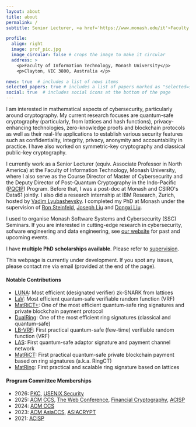 ```yaml
---
layout: about
title: about
permalink: /
subtitle: Senior Lecturer, <a href='https://www.monash.edu/it'>Faculty of Information Technology, Monash University</a>

profile:
  align: right
  image: prof_pic.jpg
  image_circular: false # crops the image to make it circular
  address: >
    <p>Faculty of Information Technology, Monash University</p>
    <p>Clayton, VIC 3800, Australia </p>

news: true  # includes a list of news items
selected_papers: true # includes a list of papers marked as "selected={true}"
social: true  # includes social icons at the bottom of the page
---
```


I am interested in mathematical aspects of cybersecurity, particularly around cryptography. My current research focuses are quantum-safe cryptography (particularly, from lattices and hash functions), privacy-enhancing technologies, zero-knowledge proofs and blockchain protocols as well as their real-life applications to establish various security features such as confidentiality, integrity, privacy, anonymity and accountability in practice. I have also worked on symmetric-key cryptography and classical public-key cryptography.

I currently work as a Senior Lecturer (equiv. Associate Professor in North America) at the Faculty of Information Technology, Monash University, where I also serve as the Course Director of Master of Cybersecurity and the Deputy Director of Post-Quantum Cryptography in the Indo-Pacific ([PQCIP](https://ocsc.com.au/pqcip/)) Program. Before that, I was a post-doc at Monash and CSIRO's Data61 jointly. I also did a research internship at IBM Research, Zurich, hosted by [Vadim Lyubashevsky](https://researcher.watson.ibm.com/researcher/view.php?person=zurich-vad). I completed my PhD at Monash under the supervision of [Ron Steinfeld](https://users.monash.edu.au/~rste/), [Joseph Liu](https://users.monash.edu.au/~kailiu/) and [Dongxi Liu](https://people.csiro.au/L/D/Dongxi-Liu).

I used to organise Monash Software Systems and Cybersecurity (SSC) Seminars. If you are interested in cutting-edge research in cybersecurity, sofware engineering and data engineering, see [our website](https://www.monash.edu/it/ssc/seminars) for past and upcoming events.

I have **multiple PhD scholarships available**. Please refer to [supervision](https://mfesgin.github.io/supervision/).

This webpage is currently under development. If you spot any issues, please contact me via email (provided at the end of the page).

#### Notable Contributions
- [LUNA](https://eprint.iacr.org/2022/1690.pdf): Most efficient (designated verifier) zk-SNARK from lattices
- [LaV](https://eprint.iacr.org/2022/141.pdf): Most efficient quantum-safe verifiable random function (VRF)
- [MatRiCT+](https://eprint.iacr.org/2021/545.pdf): One of the most efficient quantum-safe ring signatures and private blockchain payment protocol
- [DualRing](https://eprint.iacr.org/2021/1213.pdf): One of the most efficient ring signatures (classical and quantum-safe)
- [LB-VRF](https://eprint.iacr.org/2020/1222.pdf): First practical quantum-safe (few-time) verifiable random function (VRF)
- [LAS](https://eprint.iacr.org/2020/845.pdf): First quantum-safe adaptor signature and payment channel network
- [MatRiCT](https://eprint.iacr.org/2019/1287.pdf): First practical quantum-safe private blockchain payment based on ring signatures (a.k.a. RingCT)
- [MatRing](https://eprint.iacr.org/2019/445.pdf): First practical and scalable ring signature based on lattices


#### Program Committee Memberships
- 2026: [PKC](https://pkc.iacr.org/2026/), [USENIX Security](https://www.usenix.org/conference/usenixsecurity26)
- 2025: [ACM CCS](https://www.sigsac.org/ccs/CCS2025/), [The Web Conference](https://www2025.thewebconf.org/research-tracks), [Financial Cryptography](https://fc25.ifca.ai/), [ACISP](https://uow-ic2.github.io/acisp2025/pc.html)
- 2024: [ACM CCS](https://www.sigsac.org/ccs/CCS2024/)
- 2023: [ACM AsiaCCS](https://asiaccs2023.org/), [ASIACRYPT](https://asiacrypt.iacr.org/)
- 2021: [ACISP](https://data61dsslab.github.io/acisp2021/)
